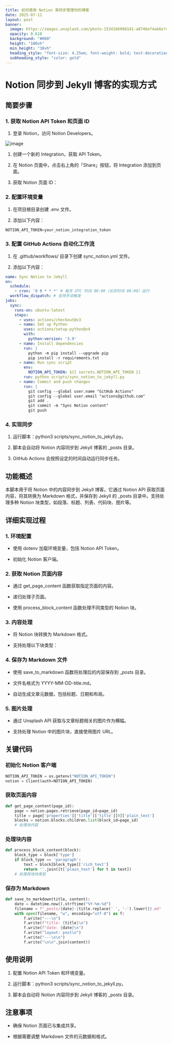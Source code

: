 ```yaml
---
title: 如何使用 Notion 来同步管理你的博客
date: 2025-07-11
layout: post
banner:
  image: https://images.unsplash.com/photo-1534166998141-a8746ef4ab6e?crop=entropy&cs=tinysrgb&fit=max&fm=jpg&ixid=M3w2OTIwMzJ8MHwxfHJhbmRvbXx8fHx8fHx8fDE3NTIyMzc5MTB8&ixlib=rb-4.1.0&q=80&w=1080
  opacity: 0.618
  background: "#000"
  height: "100vh"
  min_height: "38vh"
  heading_style: "font-size: 4.25em; font-weight: bold; text-decoration: underline"
  subheading_style: "color: gold"
---
```


# Notion 同步到 Jekyll 博客的实现方式

## 简要步骤

### 1. 获取 Notion API Token 和页面 ID

1. 登录 Notion，访问 Notion Developers。

![image](https://prod-files-secure.s3.us-west-2.amazonaws.com/a7a0cc5a-89b9-4cda-8686-1fba0ca52f40/d19c1afe-dea5-4312-9333-786b0ba83054/image.png?X-Amz-Algorithm=AWS4-HMAC-SHA256&X-Amz-Content-Sha256=UNSIGNED-PAYLOAD&X-Amz-Credential=ASIAZI2LB4665F7KWJW7%2F20250711%2Fus-west-2%2Fs3%2Faws4_request&X-Amz-Date=20250711T124509Z&X-Amz-Expires=3600&X-Amz-Security-Token=IQoJb3JpZ2luX2VjEMz%2F%2F%2F%2F%2F%2F%2F%2F%2F%2FwEaCXVzLXdlc3QtMiJGMEQCICOQFxH7QdPd24W6MTjkLSyeT8qXdZnrQSvkaeSFnmLGAiBLaW13zXCKVGHRTQVFbZbsfeIHEbgOhK8zv%2FJa6G%2FskCqIBAjV%2F%2F%2F%2F%2F%2F%2F%2F%2F%2F8BEAAaDDYzNzQyMzE4MzgwNSIMxmSN3C%2FZ0JxgAPn0KtwDXa3z%2BtSmVAVxWkt9lVrrPtfzOPcuRPAL%2FlN7fOAMWcOS0r6yzE7Id%2FsbtLpNnNt8NOvjnDpgjybd32rStSXRcKCG5K1OvSdGcXCVQJzlXhqAersws%2B2V6O8a07CynP1wpRaL1Nf%2F4YkO80qT0WavsjFF%2FzQ9OS4WJVJNV0w8JS34yAdjFGj02Frt4Pzpc9WjcP74Xzu%2Bu%2B6GDvUYE%2FhTnB58Rk8y3p7%2F6DYGCxiAnA5v%2BZSNvGUzkW6SRMLYSX3KL63IiwJgZGnfq27eGROrPhT%2FJljfQgb8ScWhP42zRdmXBDk%2F599mWeFO6cf5btnFSDau48MtzXHgmH63A80JDoncL1GZJJpIJwYOCRPT3YTGh3j%2FzNENUXvXV7ssvVdJJ48hUrxUWYRu5sZlGpPDaXka6oQgL0diHqRErLrUqmeX2MEHY%2FAf5jCjrXwh4NS48orSGkwLZIzm6c1p7a8RA8GFbKMrtJP4ZEQAytBlmx4Fs946e%2FW8%2FnOc2LCKCAcrtPgb3qdT0fKStwpRLa29gis1CFqaMOWPKX7bfnzX3zIIKW5WF8LBx9ZyJB0XOinuSeMeTf0aWDTSuGiDRimdiInbzqpY7yzVSvJyuk1w0ZNf0w485e0EdHK2m8cwqv7DwwY6pgFT5Im2e4nB8OQ8NP6V%2FU9T4bwAgiwB%2FnyiTuM4TfZVlk53caJWkKHYOHrwTuHWAQgoWpz9cQWs4QpRvQuWZ6AC3QWV5dcAXdO6P6g%2Bc2O11SvU4IX9UJ8G%2BpIndgurqAiW3pR%2FCXuHuuxZgmowCY0ylc%2FIhO%2Bu31nvER5UheC0Dz9Tf2ITBDL0PEsczG0shOpIepp2C2JWcfVvcxMR%2Bojl3c7%2BM4tQ&X-Amz-Signature=347f1df168806c38d9ea8cdc2e8ee27eb5d1a6df8e05531df5975d35433c3797&X-Amz-SignedHeaders=host&x-amz-checksum-mode=ENABLED&x-id=GetObject)

1. 创建一个新的 Integration，获取 API Token。

1. 在 Notion 页面中，点击右上角的「Share」按钮，将 Integration 添加到页面。

1. 获取 Notion 页面 ID：


### 2. 配置环境变量

1. 在项目根目录创建 .env 文件。

1. 添加以下内容：

```javascript
NOTION_API_TOKEN=your_notion_integration_token
```

### 3. 配置 GitHub Actions 自动化工作流

1. 在 .github/workflows/ 目录下创建 sync_notion.yml 文件。

1. 添加以下内容：

```yaml
name: Sync Notion to Jekyll
on:
  schedule:
    - cron: '0 0 * * *' # 每天 UTC 时间 00:00（北京时间 08:00）运行
  workflow_dispatch: # 支持手动触发
jobs:
  sync:
    runs-on: ubuntu-latest
    steps:
      - uses: actions/checkout@v3
      - name: Set up Python
        uses: actions/setup-python@v4
        with:
          python-version: '3.9'
      - name: Install dependencies
        run: |
          python -m pip install --upgrade pip
          pip install -r requirements.txt
      - name: Run sync script
        env:
          NOTION_API_TOKEN: ${{ secrets.NOTION_API_TOKEN }}
        run: python scripts/sync_notion_to_jekyll.py
      - name: Commit and push changes
        run: |
          git config --global user.name "GitHub Actions"
          git config --global user.email "actions@github.com"
          git add .
          git commit -m "Sync Notion content"
          git push
```

### 4. 实现同步

1. 运行脚本：python3 scripts/sync_notion_to_jekyll.py。

1. 脚本会自动将 Notion 内容同步到 Jekyll 博客的 _posts 目录。

1. GitHub Actions 会按照设定的时间自动运行同步任务。

## 功能概述

本脚本用于将 Notion 中的内容同步到 Jekyll 博客。它通过 Notion API 获取页面内容，将其转换为 Markdown 格式，并保存到 Jekyll 的 _posts 目录中。支持处理多种 Notion 块类型，如段落、标题、列表、代码块、图片等。

## 详细实现过程

### 1. 环境配置

- 使用 dotenv 加载环境变量，包括 Notion API Token。

- 初始化 Notion 客户端。

### 2. 获取 Notion 页面内容

- 通过 get_page_content 函数获取指定页面的内容。

- 递归处理子页面。

- 使用 process_block_content 函数处理不同类型的 Notion 块。

### 3. 内容处理

- 将 Notion 块转换为 Markdown 格式。

- 支持处理以下块类型：


### 4. 保存为 Markdown 文件

- 使用 save_to_markdown 函数将处理后的内容保存到 _posts 目录。

- 文件名格式为 YYYY-MM-DD-title.md。

- 自动生成文章元数据，包括标题、日期和布局。

### 5. 图片处理

- 通过 Unsplash API 获取与文章标题相关的图片作为横幅。

- 支持处理 Notion 中的图片块，直接使用图片 URL。

## 关键代码

### 初始化 Notion 客户端

```python
NOTION_API_TOKEN = os.getenv("NOTION_API_TOKEN")
notion = Client(auth=NOTION_API_TOKEN)
```

### 获取页面内容

```python
def get_page_content(page_id):
    page = notion.pages.retrieve(page_id=page_id)
    title = page['properties']['title']['title'][0]['plain_text']
    blocks = notion.blocks.children.list(block_id=page_id)
    # 处理块内容
```

### 处理块内容

```python
def process_block_content(block):
    block_type = block['type']
    if block_type == 'paragraph':
        text = block[block_type]['rich_text']
        return ''.join([t['plain_text'] for t in text])
    # 处理其他块类型
```

### 保存为 Markdown

```python
def save_to_markdown(title, content):
    date = datetime.now().strftime("%Y-%m-%d")
    filename = f"_posts/{date}-{title.replace(' ', '-').lower()}.md"
    with open(filename, "w", encoding="utf-8") as f:
        f.write("---\n")
        f.write(f"title: {title}\n")
        f.write(f"date: {date}\n")
        f.write("layout: post\n")
        f.write("---\n\n")
        f.write("\n\n".join(content))
```

## 使用说明

1. 配置 Notion API Token 和环境变量。

1. 运行脚本：python3 scripts/sync_notion_to_jekyll.py。

1. 脚本会自动将 Notion 内容同步到 Jekyll 博客的 _posts 目录。

## 注意事项

- 确保 Notion 页面已与集成共享。

- 根据需要调整 Markdown 文件的元数据和格式。